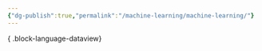 ```yaml
---
{"dg-publish":true,"permalink":"/machine-learning/machine-learning/"}
---
```




{ .block-language-dataview}
